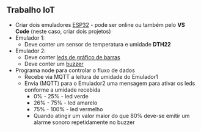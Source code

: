 ## Trabalho IoT
- Criar dois emuladores [ESP32](https://wokwi.com/projects/new/esp32) - pode ser online ou também pelo **VS Code** (neste caso, criar dois projetos)
- Emulador 1:
    - Deve conter um sensor de temperatura e umidade **DTH22**
- Emulador 2:
    - Deve conter [leds de gráfico de barras](https://docs.wokwi.com/pt-BR/parts/wokwi-led-bar-graph)
    - Deve conter um [buzzer](https://docs.wokwi.com/pt-BR/parts/wokwi-buzzer)
- Programa node para controlar o fluxo de dados
    - Recebe via MQTT a leitura de umidade do Emulador1
    - Envia (MQTT) para o Emulador2 uma mensagem para ativar os leds conforme a umidade recebida
        -  0% - 25%  - led verde
        - 26% - 75%  - led amarelo
        - 75% - 100% - led vermelho
        - Quando atingir um valor maior do que 80% deve-se emitir um alarme sonoro repetidamente no buzzer

